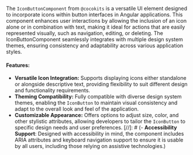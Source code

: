 The `IconButtonComponent` from `@cocokits` is a versatile UI element designed to incorporate icons within button interfaces in Angular applications. This component enhances user interactions by allowing the inclusion of an icon alone or in combination with text, making it ideal for actions that are easily represented visually, such as navigation, editing, or deleting. The IconButtonComponent seamlessly integrates with multiple design system themes, ensuring consistency and adaptability across various application styles.

#### Features:
- **Versatile Icon Integration:** Supports displaying icons either standalone or alongside descriptive text, providing flexibility to suit different design and functionality requirements.
- **Theming Compatibility:** Fully compatible with diverse design system themes, enabling the `IconButton` to maintain visual consistency and adapt to the overall look and feel of the application.
- **Customizable Appearance:** Offers options to adjust size, color, and other stylistic attributes, allowing developers to tailor the `IconButton` to specific design needs and user preferences.
[//]: # (- **Accessibility Support**: Designed with accessibility in mind, the component includes ARIA attributes and keyboard navigation support to ensure it is usable by all users, including those relying on assistive technologies.)
